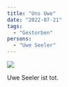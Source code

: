 ```yaml
---
title: "Uns Uwe"
date: "2022-07-21"
tags:
  - "Gestorben"
persons:
  - "Uwe Seeler"
---
```


![](/images/uweseeler.jpg)

Uwe Seeler ist tot.
